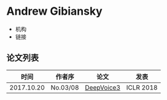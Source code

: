 # Andrew Gibiansky

- 机构
- 链接

## 论文列表

| 时间 | 作者序 | 论文 | 发表 |
|:-:|:-:|---|---|
| 2017.10.20 | No.03/08 | [DeepVoice3](../Models/TTS2_Acoustic/2017.10.20_DeepVoice3.md) | ICLR 2018 |